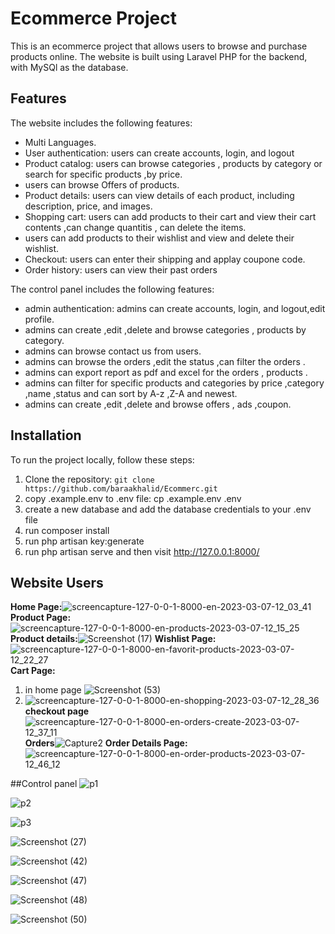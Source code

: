# Ecommerce Project

This is an ecommerce project that allows users to browse and purchase products online. The website is built using Laravel PHP for the backend, with MySQl as the database.

## Features

The website includes the following features:
- Multi Languages.
- User authentication: users can create accounts, login, and logout
- Product catalog: users can browse categories , products by category or search for specific products ,by price.
- users can browse Offers of products.
- Product details: users can view details of each product, including description, price, and images.
- Shopping cart: users can add products to their cart and view their cart contents ,can change quantitis , can delete the items.
- users can add products to their wishlist and view and delete their wishlist.
- Checkout: users can enter their shipping and applay coupone code.
- Order history: users can view their past orders


The control panel includes the following features:

- admin authentication: admins can create accounts, login, and logout,edit profile. 
- admins can create ,edit ,delete and browse categories , products by category.
- admins can browse contact us from users.
- admins can browse the orders ,edit the status ,can filter the orders .
- admins can export report as  pdf and excel for the orders , products .
- admins can filter for specific products and categories by price ,category ,name ,status and can  sort by A-z ,Z-A and newest.
- admins can create ,edit ,delete and browse offers , ads ,coupon.

## Installation

To run the project locally, follow these steps:

1. Clone the repository: `git clone https://github.com/baraakhalid/Ecommerc.git`
2. copy .example.env to .env file: cp .example.env .env
3. create a new database and add the database credentials to your .env file
4. run composer install
5. run php artisan key:generate
6. run php artisan serve and then visit http://127.0.0.1:8000/

## Website Users

**Home Page:**![screencapture-127-0-0-1-8000-en-2023-03-07-12_03_41](https://user-images.githubusercontent.com/72341135/223389899-a7ab2fd6-b2d7-4970-9ef1-58dc59af6bc0.png)
**Product Page:**![screencapture-127-0-0-1-8000-en-products-2023-03-07-12_15_25](https://user-images.githubusercontent.com/72341135/223392954-7a2223ab-5293-431f-ab08-db59f1cc8b12.png)
**Product details:**![Screenshot (17)](https://user-images.githubusercontent.com/72341135/223393508-1797561b-1f4a-4175-8576-c23589e2779f.png)
**Wishlist Page:**![screencapture-127-0-0-1-8000-en-favorit-products-2023-03-07-12_22_27](https://user-images.githubusercontent.com/72341135/223394719-9d8ede7f-591c-4cac-9970-0317f9dba930.png)
**Cart Page:**
1. in home page ![Screenshot (53)](https://user-images.githubusercontent.com/72341135/223395758-edd6ceca-a3e0-46d1-972e-49123c657005.png)
2. ![screencapture-127-0-0-1-8000-en-shopping-2023-03-07-12_28_36](https://user-images.githubusercontent.com/72341135/223396546-a5baa870-33d8-4d35-be59-25ea9b683e2e.png)
**checkout page**![screencapture-127-0-0-1-8000-en-orders-create-2023-03-07-12_37_11](https://user-images.githubusercontent.com/72341135/223398702-4f951102-7228-4c07-9191-63c1f8c4cd5c.png)
**Orders**![Capture2](https://user-images.githubusercontent.com/72341135/223401218-0276ecd2-67c8-4275-b079-7b96795a0904.PNG)
**Order Details Page:**![screencapture-127-0-0-1-8000-en-order-products-2023-03-07-12_46_12](https://user-images.githubusercontent.com/72341135/223400664-2cf689c7-0a6e-47ea-9804-ca7ae0c3b8aa.png)

##Control panel
![p1](https://user-images.githubusercontent.com/72341135/223402616-c635d61a-74c1-4478-9be6-578a6e186aa8.png)

![p2](https://user-images.githubusercontent.com/72341135/223402788-4ffb7665-7d61-4586-bff7-e9c1dd13d9e3.png)

![p3](https://user-images.githubusercontent.com/72341135/223402813-6d28f4d5-88fe-4899-b255-63d57faac1a5.png)

![Screenshot (27)](https://user-images.githubusercontent.com/72341135/223402854-aa0559e1-5f24-4846-8bf9-2aefe924b219.png)

![Screenshot (42)](https://user-images.githubusercontent.com/72341135/223402905-3f729cf1-3c6e-4449-b53c-fc73394f9f3a.png)

![Screenshot (47)](https://user-images.githubusercontent.com/72341135/223403150-1f50f8fa-83c6-44ed-834b-d5c43faf9085.png)

![Screenshot (48)](https://user-images.githubusercontent.com/72341135/223402999-d79768ed-66f8-462c-ad00-8c53ba8a31f9.png)

![Screenshot (50)](https://user-images.githubusercontent.com/72341135/223403034-385a9dbf-fb44-46b5-836c-0592ee960824.png)












